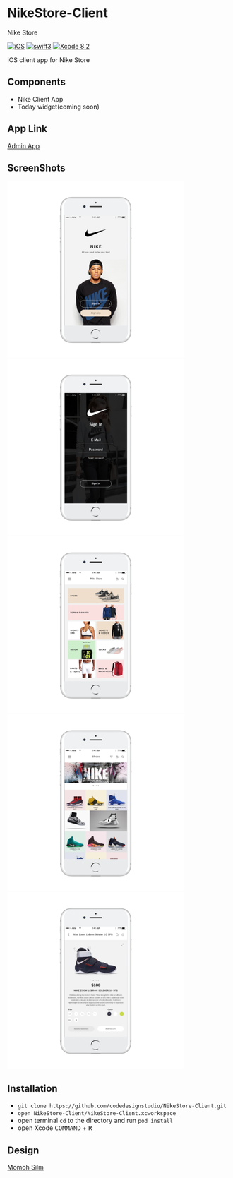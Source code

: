 # NikeStore-Client


Nike Store


[![iOS](https://img.shields.io/badge/platform-iOS-blue.svg?style=flat)](https://developer.apple.com/ios/)
[![swift3](https://img.shields.io/badge/swift3-compatible-brightgreen.svg?style=flat)](https://developer.apple.com/swift)
[![Xcode 8.2](https://img.shields.io/badge/Xcode-8.2-blue.svg?style=flat)](https://developer.apple.com/xcode)

iOS client app for Nike Store


## Components
- Nike Client App
- Today widget(coming soon)


## App Link


[Admin App](https://github.com/codedesignstudio/NikeStore-Admin)


## ScreenShots

<img src="/assets/1.png" width="400" height="400"><img src="/assets/2.png" width="400" height="400"><img src="/assets/3.png" width="400" height="400"><img src="/assets/4.png" width="400" height="400"><img src="/assets/5.png" width="400" height="400">



## Installation
- `git clone https://github.com/codedesignstudio/NikeStore-Client.git`
- `open NikeStore-Client/NikeStore-Client.xcworkspace`
- open terminal `cd` to the directory and run `pod install`
- open Xcode <kbd>COMMAND</kbd> + <kbd>R</kbd>

## Design



[Momoh Silm](https://twitter.com/m_silm)
